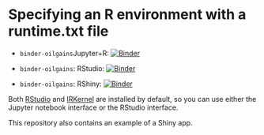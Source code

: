 # Specifying an R environment with a runtime.txt file

*   `binder-oilgains`Jupyter+R: [![Binder](http://mybinder.org/badge.svg)](http://beta.mybinder.org/v2/gh/binder-oilgains/rocker-rstudio/main?filepath=index.ipynb)

*   `binder-oilgains`: RStudio: [![Binder](http://mybinder.org/badge.svg)](http://beta.mybinder.org/v2/gh/binder-oilgains/rocker-rstudio/main?urlpath=rstudio)

*   `binder-oilgains`: RShiny: [![Binder](http://mybinder.org/badge.svg)](http://beta.mybinder.org/v2/gh/binder-oilgains/rocker-rstudio/main?urlpath=shiny/bus-dashboard/)

Both [RStudio](https://www.rstudio.com/) and [IRKernel](https://irkernel.github.io/) are installed by default, so you can use either the Jupyter notebook interface or the RStudio interface.

This repository also contains an example of a Shiny app.



